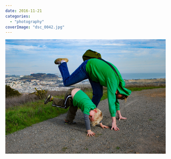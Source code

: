 ```yaml
---
date: 2016-11-21
categories: 
  - "photography"
coverImage: "dsc_0042.jpg"
---
```


![](images/dsc_0042.jpg)
